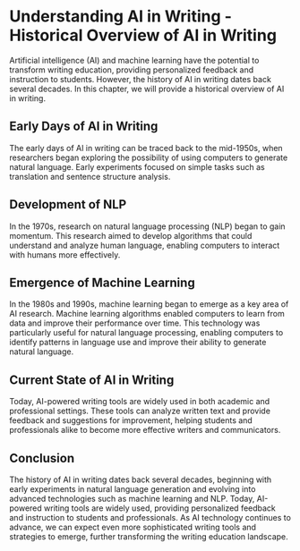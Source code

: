 Understanding AI in Writing - Historical Overview of AI in Writing
=============================================================================

Artificial intelligence (AI) and machine learning have the potential to transform writing education, providing personalized feedback and instruction to students. However, the history of AI in writing dates back several decades. In this chapter, we will provide a historical overview of AI in writing.

Early Days of AI in Writing
---------------------------

The early days of AI in writing can be traced back to the mid-1950s, when researchers began exploring the possibility of using computers to generate natural language. Early experiments focused on simple tasks such as translation and sentence structure analysis.

Development of NLP
------------------

In the 1970s, research on natural language processing (NLP) began to gain momentum. This research aimed to develop algorithms that could understand and analyze human language, enabling computers to interact with humans more effectively.

Emergence of Machine Learning
-----------------------------

In the 1980s and 1990s, machine learning began to emerge as a key area of AI research. Machine learning algorithms enabled computers to learn from data and improve their performance over time. This technology was particularly useful for natural language processing, enabling computers to identify patterns in language use and improve their ability to generate natural language.

Current State of AI in Writing
------------------------------

Today, AI-powered writing tools are widely used in both academic and professional settings. These tools can analyze written text and provide feedback and suggestions for improvement, helping students and professionals alike to become more effective writers and communicators.

Conclusion
----------

The history of AI in writing dates back several decades, beginning with early experiments in natural language generation and evolving into advanced technologies such as machine learning and NLP. Today, AI-powered writing tools are widely used, providing personalized feedback and instruction to students and professionals. As AI technology continues to advance, we can expect even more sophisticated writing tools and strategies to emerge, further transforming the writing education landscape.
